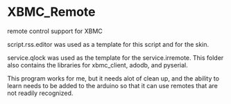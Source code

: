 XBMC_Remote
===========

remote control support for XBMC

script.rss.editor was used as a template for this script and for the skin.


service.qlock  was used as the template for the service.irremote.  This folder also contains the libraries for xbmc_client, adodb, and pyserial.

This program works for me, but it needs alot of clean up, and the ability to learn needs to be added to the arduino so that it can use remotes that are not readily recognized.
